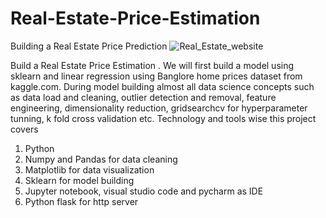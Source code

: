 # Real-Estate-Price-Estimation
Building  a Real Estate Price Prediction
![Real_Estate_website](https://user-images.githubusercontent.com/84119791/177274025-86f42920-639f-4497-aca9-29712b79d3b8.PNG)

Build a Real Estate Price Estimation . We will first build a model using sklearn and linear regression using Banglore home prices dataset from kaggle.com. During model building  almost all data science concepts such as data load and cleaning, outlier detection and removal, feature engineering, dimensionality reduction, gridsearchcv for hyperparameter tunning, k fold cross validation etc. Technology and tools wise this project covers


1. Python
2. Numpy and Pandas for data cleaning
3. Matplotlib for data visualization
4. Sklearn for model building
5. Jupyter notebook, visual studio code and pycharm as IDE
6. Python flask for http server

